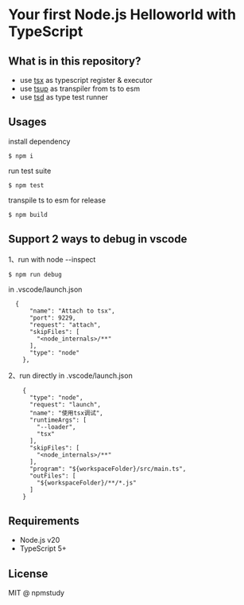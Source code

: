 # Your first Node.js Helloworld with TypeScript

## What is in this repository?

- use [tsx](https://github.com/esbuild-kit/tsx) as typescript register & executor
- use [tsup](https://github.com/egoist/tsup) as transpiler from ts to esm
- use [tsd](https://github.com/SamVerschueren/tsd) as type test runner


## Usages

install dependency

```
$ npm i
```

run test suite

```
$ npm test
```

transpile ts to esm for release

```
$ npm build
```

## Support 2 ways to debug in vscode

1、run with node --inspect

```
$ npm run debug
```

in .vscode/launch.json

```
  {
      "name": "Attach to tsx",
      "port": 9229,
      "request": "attach",
      "skipFiles": [
        "<node_internals>/**"
      ],
      "type": "node"
    },
```

2、run directly in .vscode/launch.json

```
    {
      "type": "node",
      "request": "launch",
      "name": "使用tsx调试",
      "runtimeArgs": [
        "--loader",
        "tsx"
      ],
      "skipFiles": [
        "<node_internals>/**"
      ],
      "program": "${workspaceFolder}/src/main.ts",
      "outFiles": [
        "${workspaceFolder}/**/*.js"
      ]
    }
```






## Requirements

- Node.js v20
- TypeScript 5+


## License

MIT @ npmstudy